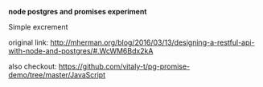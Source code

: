 **node postgres and promises experiment**

Simple excrement 
 
original link: http://mherman.org/blog/2016/03/13/designing-a-restful-api-with-node-and-postgres/#.WcWM6Bdx2kA


also checkout: https://github.com/vitaly-t/pg-promise-demo/tree/master/JavaScript


